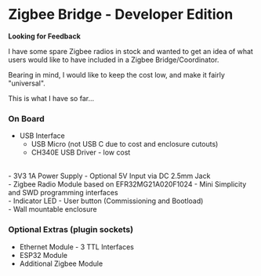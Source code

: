 # Zigbee Bridge - Developer Edition

**Looking for Feedback**

I have some spare Zigbee radios in stock and wanted to get an idea of what users would like to have included in a Zigbee Bridge/Coordinator.

Bearing in mind, I would like to keep the cost low, and make it fairly "universal".

This is what I have so far...

### On Board
- USB Interface 
  - USB Micro (not USB C due to cost and enclosure cutouts)
  - CH340E USB Driver - low cost
<br>
- 3V3 1A Power Supply
  - Optional 5V Input via DC 2.5mm Jack
<br>
- Zigbee Radio Module based on EFR32MG21A020F1024
  - Mini Simplicity and SWD programming interfaces
<br>
- Indicator LED
- User button (Commissioning and Bootload)
<br>
- Wall mountable enclosure

### Optional Extras (plugin sockets)
- Ethernet Module - 3 TTL Interfaces
- ESP32 Module
- Additional Zigbee Module